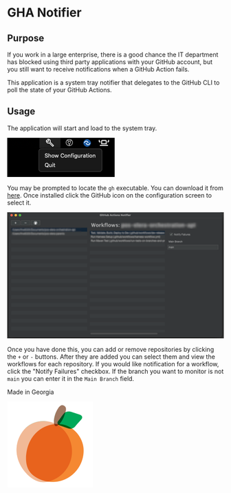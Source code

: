 GHA Notifier
============

Purpose
-------

If you work in a large enterprise, there is a good chance the IT department has blocked using third party applications
with your GitHub account, but you still want to receive notifications when a GitHub Action fails. 

This application is a system tray notifier that delegates to the GitHub CLI to poll the state of your GitHub Actions.

Usage
-----

The application will start and load to the system tray.

![System Tray](doc/systemtray.png)

You may be prompted to locate the `gh` executable. You can download it from [here](https://cli.github.com/). Once
installed click the GitHub icon on the configuration screen to select it.

![Configuration](doc/configuration.png)

Once you have done this, you can add or remove repositories by clicking the `+` or `-` buttons. After they are added
you can select them and view the workflows for each repository. If you would like notification for a workflow, 
click the "Notify Failures" checkbox. If the branch you want to monitor is not `main` you can enter it in the 
`Main Branch` field.



Made in Georgia

![Thoughtworks Atlanta](src/main/resources/atl-tw.png)
